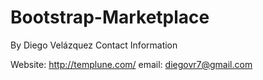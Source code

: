# Bootstrap-Marketplace

By Diego Velázquez
Contact Information

Website: http://templune.com/
email: diegovr7@gmail.com
